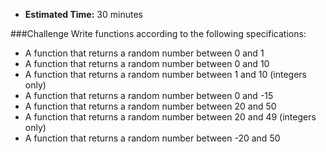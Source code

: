 * **Estimated Time:** 30 minutes

###Challenge
Write functions according to the following specifications:

* A function that returns a random number between 0 and 1
* A function that returns a random number between 0 and 10
* A function that returns a random number between 1 and 10 (integers only)
* A function that returns a random number between 0 and -15
* A function that returns a random number between 20 and 50
* A function that returns a random number between 20 and 49 (integers only)
* A function that returns a random number between -20 and 50